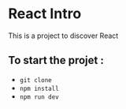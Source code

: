# React Intro

This is a project to discover React

## To start the projet :

* `git clone`
* `npm install`
* `npm run dev`